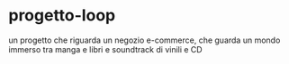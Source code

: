 # progetto-loop
un progetto che riguarda un negozio e-commerce, che guarda un mondo immerso  tra  manga e libri e soundtrack di vinili e CD
